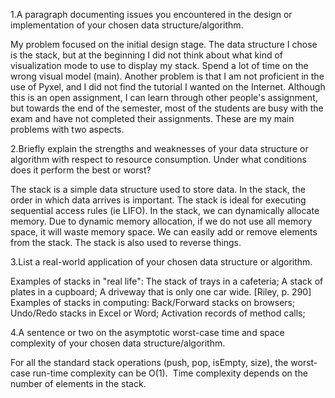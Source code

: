 1.A paragraph documenting issues you encountered in the design or implementation of your chosen data structure/algorithm. 

My problem focused on the initial design stage. 
The data structure I chose is the stack, but at the beginning I did not think about what kind of visualization mode to use to display my stack.
Spend a lot of time on the wrong visual model (main). 
Another problem is that I am not proficient in the use of Pyxel, and I did not find the tutorial I wanted on the Internet. 
Although this is an open assignment, I can learn through other people's assignment, but towards the end of the semester, most of the students are busy with the exam and have not completed their assignments.
These are my main problems with two aspects.

2.Briefly explain the strengths and weaknesses of your data structure or algorithm with respect to resource consumption. Under what conditions does it perform the best or worst? 

The stack is a simple data structure used to store data. 
In the stack, the order in which data arrives is important. 
The stack is ideal for executing sequential access rules (ie LIFO). 
In the stack, we can dynamically allocate memory. 
Due to dynamic memory allocation, if we do not use all memory space, it will waste memory space. We can easily add or remove elements from the stack. 
The stack is also used to reverse things.

3.List a real-world application of your chosen data structure or algorithm. 

Examples of stacks in "real life":
    The stack of trays in a cafeteria;
    A stack of plates in a cupboard;
    A driveway that is only one car wide. [Riley, p. 290]
Examples of stacks in computing:
    Back/Forward stacks on browsers;
    Undo/Redo stacks in Excel or Word;
    Activation records of method calls;

4.A sentence or two on the asymptotic worst-case time and space complexity of your chosen data structure/algorithm.

For all the standard stack operations (push, pop, isEmpty, size), the worst-case run-time complexity can be O(1). 
Time complexity depends on the number of elements in the stack.
